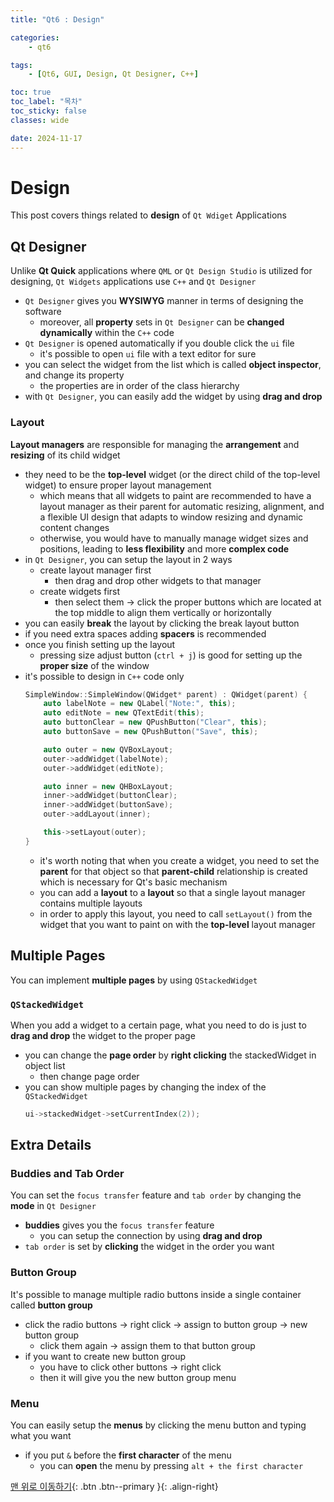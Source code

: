 ```yaml
---
title: "Qt6 : Design"

categories:
    - qt6

tags:
    - [Qt6, GUI, Design, Qt Designer, C++]

toc: true
toc_label: "목차"
toc_sticky: false
classes: wide

date: 2024-11-17
---
```


# Design
This post covers things related to **design** of `Qt Wdiget` Applications

## Qt Designer
Unlike **Qt Quick** applications where `QML` or `Qt Design Studio` is utilized for designing, `Qt Widgets` applications use `C++` and `Qt Designer`
- `Qt Designer` gives you **WYSIWYG** manner in terms of designing the software
    * moreover, all **property** sets in `Qt Designer` can be **changed dynamically** within the `C++` code
- `Qt Designer` is opened automatically if you double click the `ui` file
    * it's possible to open `ui` file with a text editor for sure
- you can select the widget from the list which is called **object inspector**, and change its property
    * the properties are in order of the class hierarchy
- with `Qt Designer`, you can easily add the widget by using **drag and drop**

### Layout
**Layout managers** are responsible for managing the **arrangement** and **resizing** of its child widget
- they need to be the **top-level** widget (or the direct child of the top-level widget) to ensure proper layout management
    * which means that all widgets to paint are recommended to have a layout manager as their parent for automatic resizing, alignment, and a flexible UI design that adapts to window resizing and dynamic content changes
    * otherwise, you would have to manually manage widget sizes and positions, leading to **less flexibility** and more **complex code**
- in `Qt Designer`, you can setup the layout in 2 ways
    * create layout manager first
        + then drag and drop other widgets to that manager
    * create widgets first
        + then select them -> click the proper buttons which are located at the top middle to align them vertically or horizontally
- you can easily **break** the layout by clicking the break layout button
- if you need extra spaces adding **spacers** is recommended
- once you finish setting up the layout
    * pressing size adjust button (`ctrl + j`) is good for setting up the **proper size** of the window
- it's possible to design in `C++` code only
    ```c++
    SimpleWindow::SimpleWindow(QWidget* parent) : QWidget(parent) {
        auto labelNote = new QLabel("Note:", this);
        auto editNote = new QTextEdit(this);
        auto buttonClear = new QPushButton("Clear", this);
        auto buttonSave = new QPushButton("Save", this);

        auto outer = new QVBoxLayout;
        outer->addWidget(labelNote);
        outer->addWidget(editNote);

        auto inner = new QHBoxLayout;
        inner->addWidget(buttonClear);
        inner->addWidget(buttonSave);
        outer->addLayout(inner);

        this->setLayout(outer);
    }
    ```
    * it's worth noting that when you create a widget, you need to set the **parent** for that object so that **parent-child** relationship is created which is necessary for Qt's basic mechanism
    * you can add a **layout** to a **layout** so that a single layout manager contains multiple layouts
    * in order to apply this layout, you need to call `setLayout()` from the widget that you want to paint on with the **top-level** layout manager


## Multiple Pages
You can implement **multiple pages** by using `QStackedWidget`

### `QStackedWidget`
When you add a widget to a certain page, what you need to do is just to **drag and drop** the widget to the proper page
- you can change the **page order** by **right clicking** the stackedWidget in object list
    * then change page order
- you can show multiple pages by changing the index of the `QStackedWidget` 
    ```c++
    ui->stackedWidget->setCurrentIndex(2));
    ```


## Extra Details

### Buddies and Tab Order
You can set the `focus transfer` feature and `tab order` by changing the **mode** in `Qt Designer`
- **buddies** gives you the `focus transfer` feature
    * you can setup the connection by using **drag and drop**
- `tab order` is set by **clicking** the widget in the order you want

### Button Group
It's possible to manage multiple radio buttons inside a single container called **button group**
- click the radio buttons -> right click -> assign to button group -> new button group
    * click them again -> assign them to that button group
- if you want to create new button group
    * you have to click other buttons -> right click
    * then it will give you the new button group menu

### Menu
You can easily setup the **menus** by clicking the menu button and typing what you want
- if you put `&` before the **first character** of the menu
    * you can **open** the menu by pressing `alt + the first character`



[맨 위로 이동하기](#){: .btn .btn--primary }{: .align-right}